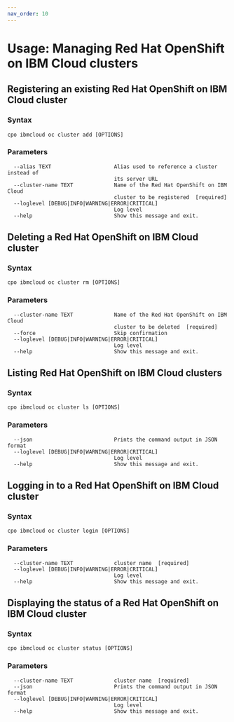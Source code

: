 ```yaml
---
nav_order: 10
---
```


# Usage: Managing Red Hat OpenShift on IBM Cloud clusters

## Registering an existing Red Hat OpenShift on IBM Cloud cluster

### Syntax

```shell
cpo ibmcloud oc cluster add [OPTIONS]
```

### Parameters

```
  --alias TEXT                    Alias used to reference a cluster instead of
                                  its server URL
  --cluster-name TEXT             Name of the Red Hat OpenShift on IBM Cloud
                                  cluster to be registered  [required]
  --loglevel [DEBUG|INFO|WARNING|ERROR|CRITICAL]
                                  Log level
  --help                          Show this message and exit.
```

## Deleting a Red Hat OpenShift on IBM Cloud cluster

### Syntax

```shell
cpo ibmcloud oc cluster rm [OPTIONS]
```

### Parameters

```
  --cluster-name TEXT             Name of the Red Hat OpenShift on IBM Cloud
                                  cluster to be deleted  [required]
  --force                         Skip confirmation
  --loglevel [DEBUG|INFO|WARNING|ERROR|CRITICAL]
                                  Log level
  --help                          Show this message and exit.
```

## Listing Red Hat OpenShift on IBM Cloud clusters

### Syntax

```shell
cpo ibmcloud oc cluster ls [OPTIONS]
```

### Parameters

```
  --json                          Prints the command output in JSON format
  --loglevel [DEBUG|INFO|WARNING|ERROR|CRITICAL]
                                  Log level
  --help                          Show this message and exit.
```

## Logging in to a Red Hat OpenShift on IBM Cloud cluster

### Syntax

```shell
cpo ibmcloud oc cluster login [OPTIONS]
```

### Parameters

```
  --cluster-name TEXT             cluster name  [required]
  --loglevel [DEBUG|INFO|WARNING|ERROR|CRITICAL]
                                  Log level
  --help                          Show this message and exit.
```

## Displaying the status of a Red Hat OpenShift on IBM Cloud cluster

### Syntax

```shell
cpo ibmcloud oc cluster status [OPTIONS]
```

### Parameters

```
  --cluster-name TEXT             cluster name  [required]
  --json                          Prints the command output in JSON format
  --loglevel [DEBUG|INFO|WARNING|ERROR|CRITICAL]
                                  Log level
  --help                          Show this message and exit.
```
